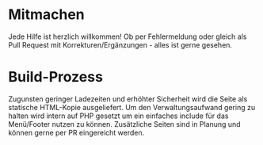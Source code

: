 # Mitmachen #
Jede Hilfe ist herzlich willkommen! Ob per Fehlermeldung oder gleich als Pull Request mit Korrekturen/Erg&auml;nzungen - alles ist gerne gesehen.

# Build-Prozess #
Zugunsten geringer Ladezeiten und erh&ouml;hter Sicherheit wird die Seite als statische HTML-Kopie ausgeliefert. Um den Verwaltungsaufwand gering zu halten wird intern auf PHP gesetzt um ein einfaches include für das Men&uuml;/Footer nutzen zu k&ouml;nnen. Zus&auml;tzliche Seiten sind in Planung und können gerne per PR eingereicht werden.
